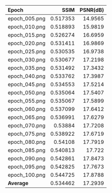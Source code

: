 | Epoch         |     SSIM |   PSNR(dB) |
|:--------------|---------:|-----------:|
| epoch_005.png | 0.517353 |    14.9565 |
| epoch_010.png | 0.518893 |    15.9819 |
| epoch_015.png | 0.526274 |    16.6959 |
| epoch_020.png | 0.531411 |    16.9869 |
| epoch_025.png | 0.530535 |    16.9738 |
| epoch_030.png | 0.530677 |    17.2198 |
| epoch_035.png | 0.531492 |    17.3432 |
| epoch_040.png | 0.533762 |    17.3987 |
| epoch_045.png | 0.534553 |    17.5214 |
| epoch_050.png | 0.535064 |    17.5407 |
| epoch_055.png | 0.535067 |    17.5899 |
| epoch_060.png | 0.537099 |    17.6412 |
| epoch_065.png | 0.536991 |    17.6279 |
| epoch_070.png | 0.53884  |    17.7208 |
| epoch_075.png | 0.538922 |    17.6719 |
| epoch_080.png | 0.54108  |    17.7919 |
| epoch_085.png | 0.540813 |    17.722  |
| epoch_090.png | 0.542861 |    17.8473 |
| epoch_095.png | 0.542825 |    17.7673 |
| epoch_100.png | 0.544725 |    17.8788 |
| **Average**   | 0.534462 |    17.2939 |